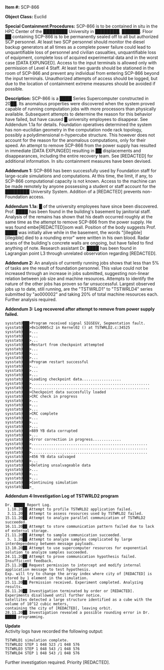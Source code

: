 **Item #:** SCP-866

**Object Class:** Euclid

**Special Containment Procedures:** SCP-866 is to be contained in situ in the HPC Center of the ████████ University in ████████, ██████. Floor ██ containing SCP-866 is to be permanently sealed off to all but authorized SCP personnel. At least two SCP personnel should monitor the diesel backup generators at all times as a complete power failure could lead to unquantifiable loss of personnel and civilian casualties, unquantifiable loss of equipment, complete loss of acquired experimental data and in the worst case \[DATA EXPUNGED\]. Access to the input terminals is allowed only with permission of Level 4 Staff. At least two guards should be stationed in the room of SCP-866 and prevent any individual from entering SCP-866 beyond the input terminals. Unauthorized attempts of access should be logged, but due to the location of containment extreme measures should be avoided if possible.

**Description:** SCP-866 is a ████ Series Supercomputer constructed in 20██. Its anomalous properties were discovered when the system proved capable of running computation jobs with more processors than physically available. Subsequent attempts to determine the reason for this behavior have failed, but have caused █ university employees to disappear. See Addendum 1.1a for details. Foundation operatives determined the system has non-euclidian geometry in the computation node rack topology, possibly a polydimensional n-hypercube structure. This however does not account for the reason for the anomalous computations, only for their speed. An attempt to remove SCP-866 from the power supply has resulted in immediate \[DATA EXPUNGED\] resulting in ██ displacements and disappearances, including the entire recovery team. See \[REDACTED\] for additional information. In situ containment measures have been devised.

**Addendum 1:** SCP-866 has been successfully used by Foundation staff for large-scale simulations and computations. At this time, the limit, if any, to SCP-866 computational capacity is not known. Access to the machine can be made remotely by anyone possessing a student or staff account for the ████████ University System. Addition of a \[REDACTED\] prevents non-Foundation access.

**Addendum 1.1a:** █ of the university employees have since been discovered. Prof. ████ has been found in the building's basement by janitorial staff. Analysis of the remains has shown that his death occurred roughly at the same time as the attempt to remove SCP-866 from the power supply. He was found embe\[REDACTED\]oom wall. Position of the body suggests Prof. ████ was initially alive while in the basement, the words "\[illegible\] \[illegible\] died to a rounding error" were written in his own blood. Radar scans of the building's concrete walls are ongoing, but have failed to find anything of note. Research assistant Dr. ████ has been found in Lagrangian point L3 through unrelated observation regarding \[REDACTED\].

**Addendum 2:** An analysis of currently running jobs shows that less than 5% of tasks are the result of foundation personnel. This value could not be increased through an increase in jobs submitted, suggesting non-linear relation between job size and machine resources. Attempts to identify the nature of the other jobs has proven so far unsuccessful. Largest observed jobs up to date, still running, are the "TSTWRLD1" to "TSTWRLD4" series submitted by "ao000002" and taking 20% of total machine resources each. Further analysis required.

**Addendum 3: Log recovered after attempt to remove from power supply failed.**

    sysstat@███>Program received signal SIGSEGV, Segmentation fault.
    sysstat@███>0x1c0005c2 in Kernel02 () at TSTWRLD2.c:34525
    sysstat@███>...
    sysstat@███>...
    sysstat@███>...
    sysstat@███>Restart from checkpoint attempted
    sysstat@███>...
    sysstat@███>...
    sysstat@███>...
    sysstat@███>Program restart successful
    sysstat@███>...
    sysstat@███>...
    sysstat@███>...
    sysstat@███>Loading checkpoint data..................
    sysstat@███>......................................................
    sysstat@███>......................................................
    sysstat@███>Checkpoint data succesfully loaded
    sysstat@███>CRC check in progress
    sysstat@███>...
    sysstat@███>...
    sysstat@███>...
    sysstat@███>CRC complete
    sysstat@███>...
    sysstat@███>...
    sysstat@███>...
    sysstat@███>889 YB data corrupted
    sysstat@███>...
    sysstat@███>Error correction in progress.............
    sysstat@███>.....................................................
    sysstat@███>.....................................................
    sysstat@███>.....................................................
    sysstat@███>456 YB data salvaged
    sysstat@███>... 
    sysstat@███>Deleting unsalvageable data
    sysstat@███>...
    sysstat@███>...
    sysstat@███>...
    sysstat@███>Continuing simulation
    sysstat@███>_

**Addendum 4:Investigation Log of TSTWRLD2 program**

    Dr. █████ Report Log.
     1.10.20██ Attempt to profile TSTWRLD2 application failed.
     3.11.20██ Attempt to assess resources used by TSTWRLD2 failed.
    15.11.20██ Attempt to analyze parallel communication of TSTWRLD2 succeeded.
    16.11.20██ Attempt to store communication pattern failed due to lack of external storage.
    21.11.20██ Attempt to sample communication succeeded.
     5. 1.20██ Attempt to analyze samples complicated by large interdependency between message payloads.
    13.10.20██ Attempt to use supercomputer resources for exponential solution to analyze samples succeeded.
    24.11.20██ Attempt to prove communication hypothesis failed. Insufficient feedback.
    25.11.20██ Request permission to intercept and modify internal application message to test hypothesis.
    Exp. will try to change the array index where city of [REDACTED] is stored by 1 element in the simulation.
    25.11.20██ Permission received. Experiment completed. Analyzing results.
    26.11.20██ Investigation terminated by order or [REDACTED]. Experiments disallowed until further notice.
    Satellites detected a large structure identified as a cube with the volume of 10^12 cubic meters,
    containing the city of [REDACTED], leaving orbit.
    28.11.20██ Investigation revealed a possible rounding error in Dr. █████ programming.

**Update**  
Activity logs have recorded the following output:

    TSTWRLD1 simulation complete.
    TSTWRLD2 STEP 1 048 523 /1 048 576
    TSTWRLD3 STEP 1 048 543 /1 048 576
    TSTWRLD4 STEP 1 048 543 /1 048 576

Further investigation required. Priority \[REDACTED\].
